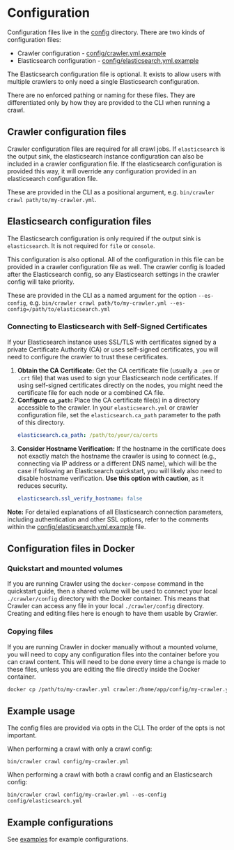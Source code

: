# Configuration

Configuration files live in the [config](../config) directory.
There are two kinds of configuration files:

- Crawler configuration - [config/crawler.yml.example](../config/crawler.yml.example)
- Elasticsearch configuration - [config/elasticsearch.yml.example](../config/elasticsearch.yml.example)

The Elasticsearch configuration file is optional.
It exists to allow users with multiple crawlers to only need a single Elasticsearch configuration.

There are no enforced pathing or naming for these files.
They are differentiated only by how they are provided to the CLI when running a crawl.

## Crawler configuration files

Crawler configuration files are required for all crawl jobs.
If `elasticsearch` is the output sink, the elasticsearch instance configuration can also be included in a crawler configuration file.
If the elasticsearch configuration is provided this way, it will override any configuration provided in an elasticsearch configuration file.

These are provided in the CLI as a positional argument, e.g. `bin/crawler crawl path/to/my-crawler.yml`.

## Elasticsearch configuration files

The Elasticsearch configuration is only required if the output sink is `elasticsearch`.
It is not required for `file` or `console`.

This configuration is also optional.
All of the configuration in this file can be provided in a crawler configuration file as well.
The crawler config is loaded after the Elasticsearch config, so any Elasticsearch settings in the crawler config will take priority.

These are provided in the CLI as a named argument for the option `--es-config`, e.g. `bin/crawler crawl path/to/my-crawler.yml --es-config=/path/to/elasticsearch.yml`

### Connecting to Elasticsearch with Self-Signed Certificates

If your Elasticsearch instance uses SSL/TLS with certificates signed by a private Certificate Authority (CA) or uses self-signed certificates, you will need to configure the crawler to trust these certificates.

1.  **Obtain the CA Certificate:** Get the CA certificate file (usually a `.pem` or `.crt` file) that was used to sign your Elasticsearch node certificates. If using self-signed certificates directly on the nodes, you might need the certificate file for each node or a combined CA file.
2.  **Configure `ca_path`:** Place the CA certificate file(s) in a directory accessible to the crawler. In your `elasticsearch.yml` or crawler configuration file, set the `elasticsearch.ca_path` parameter to the path of this directory.
    ```yaml
    elasticsearch.ca_path: /path/to/your/ca/certs
    ```
3.  **Consider Hostname Verification:** If the hostname in the certificate does not exactly match the hostname the crawler is using to connect (e.g., connecting via IP address or a different DNS name), which will be the case if following an Elasticsearch quickstart, you will likely also need to disable hostname verification. **Use this option with caution**, as it reduces security.
    ```yaml
    elasticsearch.ssl_verify_hostname: false
    ```

**Note:** For detailed explanations of all Elasticsearch connection parameters, including authentication and other SSL options, refer to the comments within the [config/elasticsearch.yml.example](../config/elasticsearch.yml.example) file.

## Configuration files in Docker

### Quickstart and mounted volumes

If you are running Crawler using the `docker-compose` command in the quickstart guide, then a shared volume will be used to connect your local `./crawler/config` directory with the Docker container.
This means that Crawler can access any file in your local `./crawler/config` directory.
Creating and editing files here is enough to have them usable by Crawler.

### Copying files

If you are running Crawler in docker manually without a mounted volume, you will need to copy any configuration files into the container before you can crawl content.
This will need to be done every time a change is made to these files, unless you are editing the file directly inside the Docker container.

```bash
docker cp /path/to/my-crawler.yml crawler:/home/app/config/my-crawler.yml
```

## Example usage

The config files are provided via opts in the CLI.
The order of the opts is not important.

When performing a crawl with only a crawl config:

```shell
bin/crawler crawl config/my-crawler.yml
```

When performing a crawl with both a crawl config and an Elasticsearch config:

```shell
bin/crawler crawl config/my-crawler.yml --es-config config/elasticsearch.yml
```

## Example configurations

See [examples](../config/examples) for example configurations.
